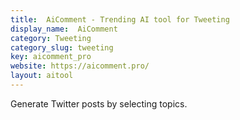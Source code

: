 ```yaml
---
title:  AiComment - Trending AI tool for Tweeting
display_name:  AiComment
category: Tweeting
category_slug: tweeting
key: aicomment_pro
website: https://aicomment.pro/
layout: aitool
---
```


Generate Twitter posts by selecting topics.
